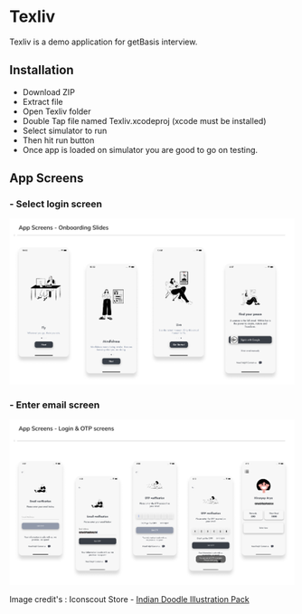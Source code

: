 # Texliv
Texliv is a demo application for getBasis interview.

## Installation
- Download ZIP
- Extract file
- Open Texliv folder
- Double Tap file named Texliv.xcodeproj (xcode must be installed)
- Select simulator to run
- Then hit run button
- Once app is loaded on simulator you are good to go on testing.

## App Screens

### - Select login screen
<img src="https://github.com/csprasad/Texliv/blob/main/App%20Screens/App_screen_1.png" data-canonical-src="https://github.com/csprasad/Texliv/blob/main/App%20Screens/App_screen_1.png"/>

### - Enter email screen
<img src="https://github.com/csprasad/Texliv/blob/main/App%20Screens/App_screen_2.png" data-canonical-src="https://github.com/csprasad/Texliv/blob/main/App%20Screens/App_screen_2.png" />



Image credit's : Iconscout Store - [Indian Doodle Illustration Pack](https://iconscout.com/illustration-pack/indian-doodle)
